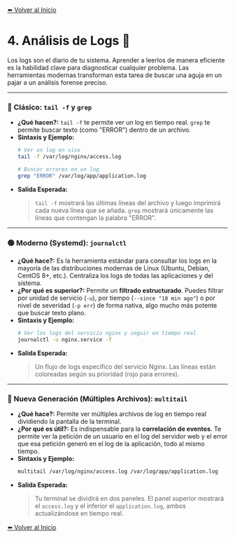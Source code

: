 [⬅️ Volver al Inicio](../README.md)

# 4. Análisis de Logs 📜

Los logs son el diario de tu sistema. Aprender a leerlos de manera eficiente es la habilidad clave para diagnosticar cualquier problema. Las herramientas modernas transforman esta tarea de buscar una aguja en un pajar a un análisis forense preciso.

---

### **🔵 Clásico: `tail -f` y `grep`**
* **¿Qué hacen?:** `tail -f` te permite ver un log en tiempo real. `grep` te permite buscar texto (como "ERROR") dentro de un archivo.
* **Sintaxis y Ejemplo:**
    ```bash
    # Ver un log en vivo
    tail -f /var/log/nginx/access.log

    # Buscar errores en un log
    grep "ERROR" /var/log/app/application.log
    ```
* **Salida Esperada:**
    > `tail -f` mostrará las últimas líneas del archivo y luego imprimirá cada nueva línea que se añada. `grep` mostrará únicamente las líneas que contengan la palabra "ERROR".

---

### **🟢 Moderno (Systemd): `journalctl`**
* **¿Qué hace?:** Es la herramienta estándar para consultar los logs en la mayoría de las distribuciones modernas de Linux (Ubuntu, Debian, CentOS 8+, etc.). Centraliza los logs de todas las aplicaciones y del sistema.
* **¿Por qué es superior?:** Permite un **filtrado estructurado**. Puedes filtrar por unidad de servicio (`-u`), por tiempo (`--since "10 min ago"`) o por nivel de severidad (`-p err`) de forma nativa, algo mucho más potente que buscar texto plano.
* **Sintaxis y Ejemplo:**
    ```bash
    # Ver los logs del servicio nginx y seguir en tiempo real
    journalctl -u nginx.service -f
    ```
* **Salida Esperada:**
    > Un flujo de logs específico del servicio Nginx. Las líneas están coloreadas según su prioridad (rojo para errores).

---

### **🚀 Nueva Generación (Múltiples Archivos): `multitail`**
* **¿Qué hace?:** Permite ver múltiples archivos de log en tiempo real dividiendo la pantalla de la terminal.
* **¿Por qué es útil?:** Es indispensable para la **correlación de eventos**. Te permite ver la petición de un usuario en el log del servidor web y el error que esa petición generó en el log de la aplicación, todo al mismo tiempo.
* **Sintaxis y Ejemplo:**
    ```bash
    multitail /var/log/nginx/access.log /var/log/app/application.log
    ```
* **Salida Esperada:**
    > Tu terminal se dividirá en dos paneles. El panel superior mostrará el `access.log` y el inferior el `application.log`, ambos actualizándose en tiempo real.

[⬅️ Volver al Inicio](../README.md)
